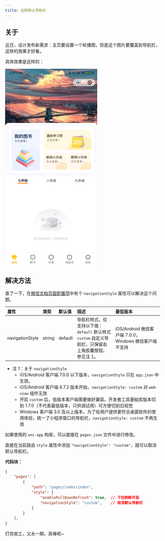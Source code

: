 ```yaml
---
title: 去除默认导航栏
---
```


## 关于

近日，设计发布新需求：主页要设置一个轮播图，但是这个图片要覆盖到导航栏，这样的效果才好看。

具体效果是这样的：

<img style="width: 300px" src="./images/wx-navigationStyle/Snipaste_2021-09-18_11-12-09.png">

## 解决方法

查了一下，在[微信文档页面配置项](https://developers.weixin.qq.com/miniprogram/dev/reference/configuration/page.html#%E9%85%8D%E7%BD%AE%E9%A1%B9)中有个 `navigationStyle` 属性可以解决这个问题。

| 属性            | 类型   | 默认值  | 描述                                                                                                          | 最低版本                                               |
|:----------------|:-------|:--------|:--------------------------------------------------------------------------------------------------------------|:-------------------------------------------------------|
| navigationStyle | string | default | 导航栏样式，仅支持以下值：<br/>`default` 默认样式<br/>`custom` 自定义导航栏，只保留右上角胶囊按钮。参见注 1。 | iOS/Android 微信客户端 7.0.0，Windows 微信客户端不支持 |

- 注 1：关于 `navigationStyle`
	- iOS/Android 客户端 7.0.0 以下版本，`navigationStyle` 只在 `app.json` 中生效。
	- iOS/Android 客户端 6.7.2 版本开始，`navigationStyle: custom` 对 `web-view` 组件无效
	- 开启 `custom` 后，低版本客户端需要做好兼容。开发者工具基础库版本切到 1.7.0（不代表最低版本，只供调试用）可方便切到旧视觉
	- Windows 客户端 3.0 及以上版本，为了给用户提供更符合桌面软件的使用体验，统一了小程序窗口的导航栏，`navigationStyle: custom` 不再生效

如果使用的 `uni-app` 构架，可以直接在 `pages.json` 文件中进行修改。

直接在当前路由 `style` 属性中添加 `"navigationStyle": "custom"`，就可以取消默认导航栏。

**代码块：**

```json
{
	"pages": [
		{
			"path": "pages/index/index",
			"style": {
				"enablePullDownRefresh": true,	// 下拉刷新开启
				"navigationStyle": "custom",	// 取消默认导航栏
			}
		}
	],
}
```

打完收工，又水一期，真棒呢~
